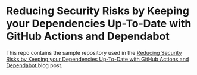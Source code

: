 # Reducing Security Risks by Keeping your Dependencies Up-To-Date with GitHub Actions and Dependabot

This repo contains the sample repository used in the [Reducing Security Risks by Keeping your Dependencies Up-To-Date with GitHub Actions and Dependabot
](https://kreuzwerker.de/posts) blog post.
